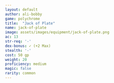 ```yaml
---
layout: default
author: ali-bobby
game: polychrome
title:  "Jack of Plate"
name: jack-of-plate
image: assets/images/equipment/jack-of-plate.png
ac: 13
str-req: '-'
dex-bonus: ✓ (+2 Max)
stealth: '-'
cost: 50 gp
weight: 20
proficiency: medium
magic: false
rarity: common
---
```

